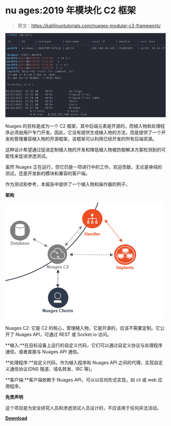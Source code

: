 # nu ages:2019 年模块化 C2 框架

> 原文：<https://kalilinuxtutorials.com/nuages-modular-c2-framework/>

[![Nuages : A Modular C2 Framework 2019](img/3710ff036f29a92ac422f9211c735771.png "Nuages : A Modular C2 Framework 2019")](https://1.bp.blogspot.com/-neJ3ALelhmA/XWy3xi_ZjOI/AAAAAAAACTg/tcrTkP-iXOYsolrdq9K0CNtlqPr9XJyHwCLcBGAs/s1600/Nuages%2B%25281%2529.png)

Nuages 的目标是成为一个 C2 框架，其中后端元素是开源的，而植入物和处理程序必须由用户专门开发。因此，它没有提供生成植入物的方法，而是提供了一个开发和管理兼容植入物的开源框架，该框架可以利用已经开发的所有后端资源。

这种设计希望通过促进定制植入物的开发和降低植入物被防御解决方案检测到的可能性来促进渗透测试。

虽然 Nuages 正在运行，但它仍是一项进行中的工作，欢迎贡献，无论是单纯的测试，还是开发新的模块和兼容的客户端。

作为测试和参考，本报告中提供了一个植入物和操作器的例子。

**架构**

![](img/e80078936e2fed11e244a5a160470f52.png)

Nuages C2: 它是 C2 的核心，管理植入物，它是开源的，应该不需要定制。它公开了 Nuages API，可通过 REST 或 Socket.io 访问。

**植入:**在目标设备上运行的自定义代码，它们可以通过自定义协议与处理程序通信，或者直接与 Nuages API 通信。

**处理程序:**自定义代码，作为植入程序和 Nuages API 之间的代理，实现自定义通信协议(DNS 隧道、域名转发、IRC 等)。

**客户端:**客户端依赖于 Nuages API，可以以任何形式实现，如 cli 或 web 应用程序。

**免责声明**

这个项目是为安全研究人员和渗透测试人员设计的，不应该用于任何非法活动。

[**Download**](https://github.com/p3nt4/Nuages)